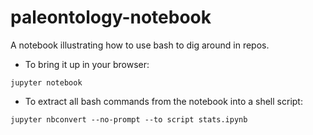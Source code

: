 # paleontology-notebook

A notebook illustrating how to use bash to dig around in repos.

* To bring it up in your browser:

```jupyter notebook```

* To extract all bash commands from the notebook into a shell script:

```jupyter nbconvert --no-prompt --to script stats.ipynb```
